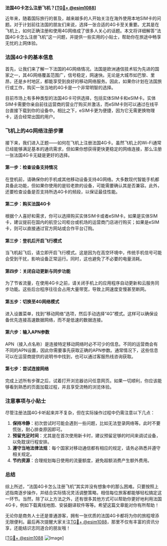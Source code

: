 **法国4G卡怎么注册飞机？[[TG💪+ @esim1088](https://t.me/s/esim1088)]**

近年来，随着国际旅行的普及，越来越多的人开始关注在海外使用本地SIM卡的问题。对于计划前往法国的朋友们来说，选择一张合适的4G卡至关重要。尤其是在飞机上，如何正确注册和使用4G网络成了很多人关心的话题。本文将详细解答“法国4G卡怎么注册飞机”这一问题，并提供一些实用的小贴士，帮助你在旅途中畅享无忧的上网体验。

### 法国4G卡的基本信息

首先，让我们来了解一下法国的4G网络情况。法国是欧洲通信技术较为先进的国家之一，其4G网络覆盖范围广，信号稳定，网速快。无论是大城市如巴黎、里昂，还是乡村地区，都能享受到良好的移动网络服务。因此，如果你计划在法国旅行或工作，购买一张当地的4G卡是一个非常明智的选择。

目前市场上有多种类型的法国4G卡可供选择，包括实体SIM卡和eSIM卡。实体SIM卡需要你亲自前往运营商的营业厅购买并激活，而eSIM卡则可以通过在线平台直接下载到你的设备中。相比之下，eSIM卡更为便捷，因为它无需更换物理卡，适合经常出国的用户。

### 飞机上的4G网络注册步骤

接下来，我们进入正题——如何在飞机上注册法国4G卡。虽然飞机上的Wi-Fi通常已经能够满足基本的通讯需求，但如果你想获得更快更稳定的网络连接，那么注册一张法国4G卡无疑是更好的选择。

#### 第一步：检查设备支持情况

在登机前，请确保你的手机或其他移动设备支持4G网络。大多数现代智能手机都具备此功能，但如果你使用的是较老款的设备，可能需要确认其是否兼容。此外，还要检查设备是否支持所选4G卡的频段，以保证最佳性能。

#### 第二步：购买法国4G卡

根据个人喜好和需求，你可以选择购买实体SIM卡或者eSIM卡。如果是实体SIM卡，建议提前在国内的航空公司柜台或机场的运营商门店进行购买；如果是eSIM卡，则可以直接通过官方网站或合作平台订购。

#### 第三步：登机后开启飞行模式

当飞机起飞后，请立即开启飞行模式。这是因为在高空环境中，传统手机信号可能会受到干扰，影响设备正常运行。同时，这也避免了不必要的电量消耗。

#### 第四步：关闭自动更新与同步功能

为了节省流量，在使用4G卡之前，请关闭手机上的应用程序自动更新和云服务同步功能。这些后台程序往往会占用大量带宽，导致上网速度变慢甚至断网。

#### 第五步：切换至4G网络模式

进入设置菜单，找到“移动网络”选项，然后手动选择“4G”模式。这样可以确保设备优先连接高速数据网络，而不是低速的数据连接。

#### 第六步：输入APN参数

APN（接入点名称）是连接特定移动网络时必不可少的信息。不同的运营商会有不同的APN设置，因此你需要事先获取正确的APN参数。通常情况下，这些信息可以在运营商提供的说明书中找到，也可以通过客服热线咨询获取。

#### 第七步：尝试连接网络

完成上述所有步骤之后，试着打开浏览器访问任意网页。如果一切顺利，你应该能够看到熟悉的页面加载过程，并且享受流畅的浏览体验。

### 注意事项与小贴士

尽管注册法国4G卡听起来并不复杂，但在实际操作过程中仍需注意以下几点：

1. **保持冷静**：初次尝试时可能会遇到一些问题，比如无法登录网络等。此时不要慌张，耐心排查原因即可。
2. **预留充足时间**：尤其是在首次使用新卡时，建议预留足够的时间来调试设备，以免耽误行程安排。
3. **遵守当地法律法规**：每个国家对移动通信都有相应的规定，请务必熟悉并遵守相关规定。
4. **节约资源**：合理规划每日使用的流量额度，避免超额消费产生额外费用。

### 总结

综上所述，“法国4G卡怎么注册飞机”其实并没有想象中的那么困难。只要按照上述指南逐步操作，并结合实际情况灵活调整策略，相信每位旅客都能够轻松搞定这一环节。当然，除了以上方法之外，还有很多其他方式可以帮助你更好地利用法国4G卡，例如下载离线地图、安装翻译软件等等。希望这篇文章能对你有所帮助！

无论你是商务人士还是普通游客，拥有一张优质的法国4G卡都将为你的旅程增添无限便利。最后再次提醒大家关注[TG💪+ @esim1088](https://t.me/s/esim1088)，那里不仅有丰富的资讯分享，还能结识志同道合的朋友哦！

[[TG💪+ @esim1088](https://t.me/s/esim1088) ![Image](https://i.postimg.cc/4NQfJmqS/Snipaste-2025-05-13-00-14-12.png)]